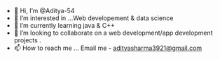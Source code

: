 - 👋 Hi, I’m @Aditya-54
- 👀 I’m interested in ...Web developement & data science 
- 🌱 I’m currently learning java & C++
- 💞️ I’m looking to collaborate on a web development/app development projects .
- 📫 How to reach me ...
          Email me - adityasharma3921@gmail.com
<!---
Aditya-54/Aditya-54 is a ✨ special ✨ repository because its `README.md` (this file) appears on your GitHub profile.
You can click the Preview link to take a look at your changes.
--->
